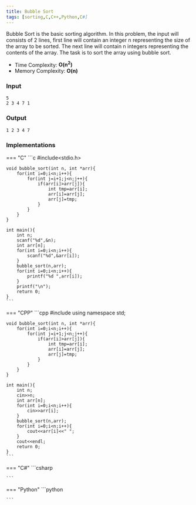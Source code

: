 ```yaml
---
title: Bubble Sort
tags: [sorting,C,C++,Python,C#]
---
```

Bubble Sort is the basic sorting algorithm. In this problem, the input will consists of 2 lines, first line will contain an integer n representing the size of the array to be sorted. The next line will contain n integers representing the contents of the array. The task is to sort the array using bubble sort.

* Time Complexity: **O(n<sup>2</sup>)**
* Memory Complexity: **O(n)**
### Input
```
5
2 3 4 7 1
```

### Output
```
1 2 3 4 7
```

### Implementations
=== "C"
    ```c
    #include<stdio.h>

    void bubble_sort(int n, int *arr){
        for(int i=0;i<n;i++){
            for(int j=i+1;j<n;j++){
                if(arr[i]>arr[j]){
                    int tmp=arr[i];
                    arr[i]=arr[j];
                    arr[j]=tmp;
                }
            }
        }
    }

    int main(){
        int n;
        scanf("%d",&n);
        int arr[n];
        for(int i=0;i<n;i++){
            scanf("%d",&arr[i]);
        }
        bubble_sort(n,arr);
        for(int i=0;i<n;i++){
            printf("%d ",arr[i]);
        }
        printf("\n");
        return 0;
    }
    ```
=== "CPP"
    ```cpp
    #include<iostream>
    using namespace std;

    void bubble_sort(int n, int *arr){
        for(int i=0;i<n;i++){
            for(int j=i+1;j<n;j++){
                if(arr[i]>arr[j]){
                    int tmp=arr[i];
                    arr[i]=arr[j];
                    arr[j]=tmp;
                }
            }
        }
    }

    int main(){
        int n;
        cin>>n;
        int arr[n];
        for(int i=0;i<n;i++){
            cin>>arr[i];
        }
        bubble_sort(n,arr);
        for(int i=0;i<n;i++){
            cout<<arr[i]<<" ";
        }
        cout<<endl;
        return 0;
    }
    ```

=== "C#"
    ```csharp
    
    ```

=== "Python"
    ```python
    
    ```
